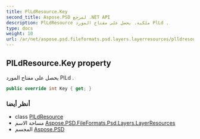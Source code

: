```yaml
---
title: PlLdResource.Key
second_title: Aspose.PSD لمرجع .NET API
description: PlLdResource ملكية. يحصل على مفتاح المورد PlLd .
type: docs
weight: 10
url: /ar/net/aspose.psd.fileformats.psd.layers.layerresources/plldresource/key/
---
```

## PlLdResource.Key property

يحصل على مفتاح المورد PlLd .

```csharp
public override int Key { get; }
```

### أنظر أيضا

* class [PlLdResource](../)
* مساحة الاسم [Aspose.PSD.FileFormats.Psd.Layers.LayerResources](../../plldresource/)
* المجسم [Aspose.PSD](../../../)


